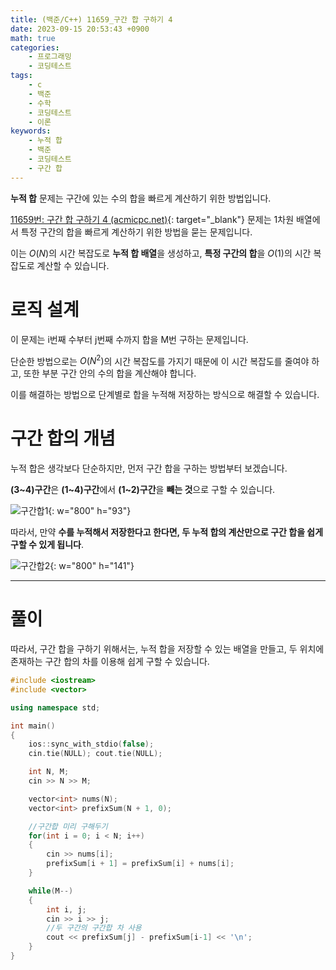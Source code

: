 ```yaml
---
title: (백준/C++) 11659_구간 합 구하기 4
date: 2023-09-15 20:53:43 +0900
math: true
categories:
    - 프로그래밍
    - 코딩테스트
tags:
    - c
    - 백준
    - 수학
    - 코딩테스트
    - 이론
keywords:
    - 누적 합
    - 백준
    - 코딩테스트
    - 구간 합
---
```


<span class="keyword">**누적 합**</span> 문제는 구간에 있는 수의 합을 빠르게 계산하기 위한 방법입니다.

[11659번: 구간 합 구하기 4 (acmicpc.net)](https://www.acmicpc.net/problem/11659){: target="_blank"} 문제는 1차원 배열에서 특정 구간의 합을 빠르게 계산하기 위한 방법을 묻는 문제입니다.

이는 $O(N)$의 시간 복잡도로 **누적 합 배열**을 생성하고, **특정 구간의 합**을 $O(1)$의 시간 복잡도로 계산할 수 있습니다.


# 로직 설계

이 문제는 i번째 수부터 j번째 수까지 합을 M번 구하는 문제입니다.

단순한 방법으로는 $O(N^2)$의 시간 복잡도를 가지기 때문에 이 시간 복잡도를 줄여야 하고, 또한 부분 구간 안의 수의 합을 계산해야 합니다.

이를 해결하는 방법으로 단계별로 합을 누적해 저장하는 방식으로 해결할 수 있습니다.

# 구간 합의 개념

누적 합은 생각보다 단순하지만, 먼저 구간 합을 구하는 방법부터 보겠습니다.

<span class="important">**(3~4)구간**</span>은 **(1~4)구간**에서 **(1~2)구간**을 **빼는 것**으로 구할 수 있습니다.

![구간합1](https://i.postimg.cc/6QGQcqt3/1.png){: w="800" h="93"}

따라서, 만약 <span class="font_highlight">**수를 누적해서 저장한다고 한다면, 두 누적 합의 계산만으로 구간 합을 쉽게 구할 수 있게 됩니다**</span>.

![구간합2](https://i.postimg.cc/d1PVxFV9/2.png){: w="800" h="141"}

---

# 풀이

따라서, 구간 합을 구하기 위해서는, 누적 합을 저장할 수 있는 배열을 만들고, 두 위치에 존재하는 구간 합의 차를 이용해 쉽게 구할 수 있습니다.

```cpp
#include <iostream>
#include <vector>

using namespace std;

int main()
{
	ios::sync_with_stdio(false);
	cin.tie(NULL); cout.tie(NULL);

	int N, M;
	cin >> N >> M;

	vector<int> nums(N);
	vector<int> prefixSum(N + 1, 0);

	//구간합 미리 구해두기
	for(int i = 0; i < N; i++)
	{
		cin >> nums[i];
		prefixSum[i + 1] = prefixSum[i] + nums[i];
	}

	while(M--)
	{
		int i, j;
		cin >> i >> j;
		//두 구간의 구간합 차 사용
		cout << prefixSum[j] - prefixSum[i-1] << '\n';
	}
}
```
